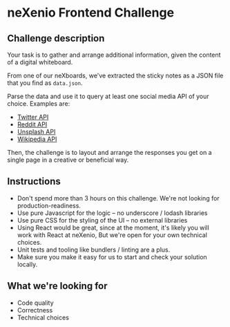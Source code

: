# neXenio Frontend Challenge

## Challenge description

Your task is to gather and arrange additional information, given the content of a digital whiteboard.

From one of our neXboards, we've extracted the sticky notes as a JSON file that you find as `data.json`.

Parse the data and use it to query at least one social media API of your choice. Examples are:

- [Twitter API](https://dev.twitter.com/rest/public)
- [Reddit API](https://www.reddit.com/dev/api/#GET_search)
- [Unsplash API](https://unsplash.com/documentation)
- [Wikipedia API](https://www.npmjs.com/package/wikipedia-js)

Then, the challenge is to layout and arrange the responses you get on a single page in a creative or beneficial way.

## Instructions
- Don't spend more than 3 hours on this challenge. We're not looking for production-readiness.
- Use pure Javascript for the logic – no underscore / lodash libraries
- Use pure CSS for the styling of the UI – no external libraries
- Using React would be great, since at the moment, it's likely you will work with React at neXenio, But we're open for your own technical choices.
- Unit tests and tooling like bundlers / linting are a plus.
- Make sure you make it easy for us to start and check your solution locally.

## What we're looking for
- Code quality
- Correctness
- Technical choices
